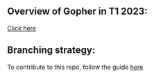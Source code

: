 ## Overview of Gopher in T1 2023:
[Click here](https://deakin365.sharepoint.com/:p:/r/sites/GopherIndustries2/Shared%20Documents/General/Gopher-%20Company%20T12023%20-%20Project-B.pptx?d=waf79c479cb9845e6895c464310709003&csf=1&web=1&e=UY9bm0)

## Branching strategy:
To contribute to this repo, follow the guide [here](https://deakin365.sharepoint.com/:w:/r/sites/GopherIndustries2/Shared%20Documents/Guardians%20(T1)/T1%202023/TeamGuardians-CloneProcess.docx?d=wfba6c34a53b743c4a39b519990def465&csf=1&web=1&e=PfBjyp)